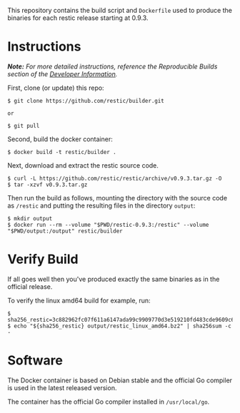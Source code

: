 This repository contains the build script and `Dockerfile` used to produce the
binaries for each restic release starting at 0.9.3.

Instructions
============

***Note:** For more detailed instructions, reference the Reproducible Builds section of the [Developer Information](https://github.com/restic/restic/blob/master/doc/developer_information.rst).*

First, clone (or update) this repo:

    $ git clone https://github.com/restic/builder.git

    or

    $ git pull

Second, build the docker container:

    $ docker build -t restic/builder .

Next, download and extract the restic source code.

    $ curl -L https://github.com/restic/restic/archive/v0.9.3.tar.gz -O
    $ tar -xzvf v0.9.3.tar.gz

Then run the build as follows, mounting the directory with the source code as `/restic` and putting the resulting files in the directory `output`:

    $ mkdir output
    $ docker run --rm --volume "$PWD/restic-0.9.3:/restic" --volume "$PWD/output:/output" restic/builder

Verify Build
============
If all goes well then you've produced exactly the same binaries as in the official release.

To verify the linux amd64 build for example, run:

    $ sha256_restic=3c882962fc07f611a6147ada99c9909770d3e519210fd483cde9609c6bdd900c
    $ echo "${sha256_restic} output/restic_linux_amd64.bz2" | sha256sum -c -

Software
========

The Docker container is based on Debian stable and the official Go compiler is
used in the latest released version.

The container has the official Go compiler installed in `/usr/local/go`.